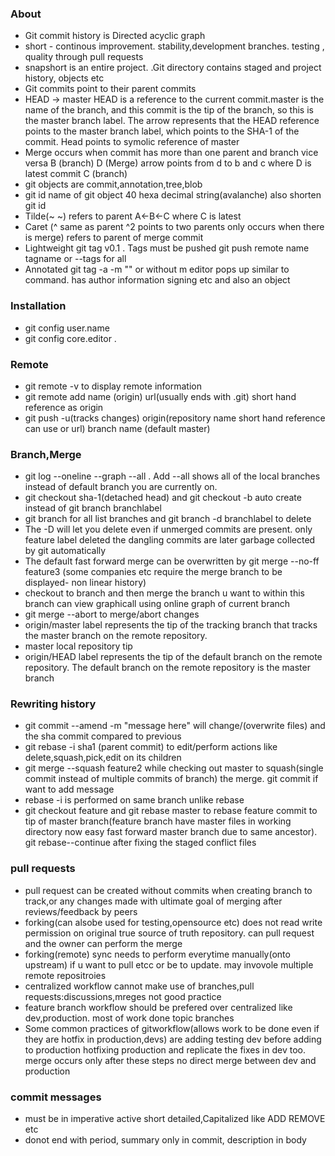 ### About
- Git commit history is Directed acyclic graph
- short - continous improvement. stability,development branches. testing , quality through pull requests
- snapshort is an entire project. .Git directory contains staged and project history, objects etc
- Git commits point to their parent commits
- HEAD -> master
HEAD is a reference to the current commit.master is the name of the branch, and this
commit is the tip of the branch, so this is the master branch label. The arrow represents that
the HEAD reference points to the master branch label, which points to the SHA-1 of the
commit. Head points to symolic reference of master
- Merge occurs when commit has more than one parent and branch vice versa 
B (branch)
           D (Merge)  arrow points from d to b and c where D is latest commit
C (branch)
- git objects are commit,annotation,tree,blob
- git id name of git object 40 hexa decimal string(avalanche) also shorten git id
- Tilde(~ ~) refers to parent A<-B<-C where C is latest
- Caret (^ same as parent ^2 points to two parents only occurs when there is merge) refers to parent of merge commit
- Lightweight git tag v0.1 . Tags must be pushed git push remote name  tagname or --tags for all
- Annotated git tag -a -m "" or without m editor pops up similar to command. has author information signing etc and also an object

### Installation
- git config user.name 
- git config core.editor .

### Remote
- git remote -v to display remote information
- git remote add name (origin) url(usually ends with .git) short hand reference as origin
- git push -u(tracks changes) origin(repository name short hand reference can use or url) branch name (default master) 

### Branch,Merge
- git log --oneline --graph --all . Add --all shows all of the local branches instead of default branch you are currently on.
- git checkout sha-1(detached head) and git checkout -b auto create instead of git branch branchlabel 
- git branch for all list branches and git branch -d branchlabel to delete
- The -D will let you delete even if unmerged commits are present. only feature label deleted the dangling commits are later garbage collected by git automatically
- The default fast forward merge can be overwritten by git merge --no-ff feature3 (some companies etc require the merge branch to be displayed- non linear history)
- checkout to branch and then merge the branch u want to within this branch can view graphicall using online graph of current branch
- git merge --abort to merge/abort changes
- origin/master label represents the tip of the tracking branch that tracks the master
branch on the remote repository.
- master local repository tip
- origin/HEAD label represents the tip of the default branch on the remote repository.
The default branch on the remote repository is the master branch

### Rewriting history
- git commit --amend -m "message here" will change/(overwrite files) and the sha commit compared to previous
- git rebase -i sha1 (parent commit) to edit/perform actions like delete,squash,pick,edit on its children
- git merge --squash feature2 while checking out master to squash(single commit instead of multiple commits of branch) the merge. git commit if want  to add message
- rebase -i is performed on same branch unlike rebase
- git checkout feature and git rebase master to rebase feature commit to tip of master branch(feature branch have master files in working directory now easy fast forward master branch due to same ancestor). git rebase--continue after fixing the staged conflict files
 
### pull requests
- pull request can be created  without commits when creating branch to track,or any changes made with ultimate goal of merging after reviews/feedback by peers
- forking(can alsobe used for testing,opensource etc) does not read write permission on original true source of truth repository. can pull request and the owner can perform the merge
- forking(remote) sync needs to perform everytime manually(onto upstream) if u want to pull etcc or be to update. may invovole multiple remote repositroies
- centralized workflow cannot make use of branches,pull requests:discussions,mreges not good practice
- feature branch workflow should be prefered over centralized like dev,production. most of work done topic branches
- Some common practices of gitworkflow(allows work to be done even if they are hotfix in production,devs) are adding testing dev before adding to production hotfixing production and replicate the fixes in dev too. merge occurs only after these steps no direct merge between dev and production


### commit messages
- must be in imperative active short detailed,Capitalized like ADD REMOVE etc
- donot end with period, summary only in commit, description in body

